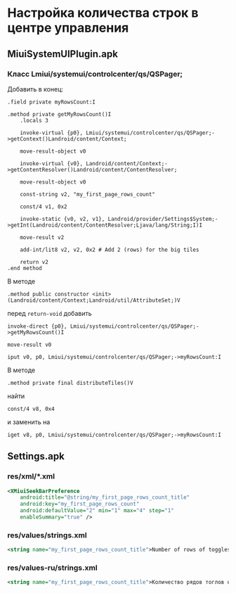 # Настройка количества строк в центре управления

## MiuiSystemUIPlugin.apk

### Класс Lmiui/systemui/controlcenter/qs/QSPager;

Добавить в конец:

```smali
.field private myRowsCount:I

.method private getMyRowsCount()I
    .locals 3
    
    invoke-virtual {p0}, Lmiui/systemui/controlcenter/qs/QSPager;->getContext()Landroid/content/Context;
    
    move-result-object v0
    
    invoke-virtual {v0}, Landroid/content/Context;->getContentResolver()Landroid/content/ContentResolver;
    
    move-result-object v0
    
    const-string v2, "my_first_page_rows_count"
    
    const/4 v1, 0x2
    
    invoke-static {v0, v2, v1}, Landroid/provider/Settings$System;->getInt(Landroid/content/ContentResolver;Ljava/lang/String;I)I
    
    move-result v2
    
    add-int/lit8 v2, v2, 0x2 # Add 2 (rows) for the big tiles
    
    return v2
.end method
```

В методе 

```smali
.method public constructor <init>(Landroid/content/Context;Landroid/util/AttributeSet;)V 
```

перед `return-void` добавить

```smali
invoke-direct {p0}, Lmiui/systemui/controlcenter/qs/QSPager;->getMyRowsCount()I

move-result v0

iput v0, p0, Lmiui/systemui/controlcenter/qs/QSPager;->myRowsCount:I
```

В методе

```smali
.method private final distributeTiles()V
```

найти

```smali
const/4 v8, 0x4
```

и заменить на

```smali
iget v8, p0, Lmiui/systemui/controlcenter/qs/QSPager;->myRowsCount:I
```

## Settings.apk

### res/xml/*.xml

```xml
<XMiuiSeekBarPreference 
    android:title="@string/my_first_page_rows_count_title"
    android:key="my_first_page_rows_count"
    android:defaultValue="2" min="1" max="4" step="1"
    enableSummary="true" />
```
    
### res/values/strings.xml

```xml
<string name="my_first_page_rows_count_title">Number of rows of toggles on the first page</string>
```

### res/values-ru/strings.xml

```xml
<string name="my_first_page_rows_count_title">Количество рядов тоглов на первой странице</string>
```
